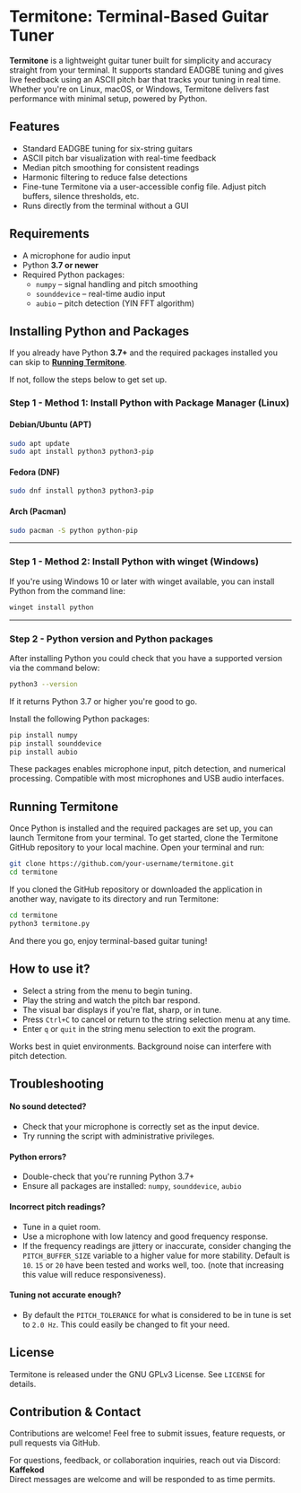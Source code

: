 # Termitone: Terminal-Based Guitar Tuner

**Termitone** is a lightweight guitar tuner built for simplicity and accuracy straight from your terminal. It supports standard EADGBE tuning and gives live feedback using an ASCII pitch bar that tracks your tuning in real time. Whether you're on Linux, macOS, or Windows, Termitone delivers fast performance with minimal setup, powered by Python.

## Features
- Standard EADGBE tuning for six-string guitars  
- ASCII pitch bar visualization with real-time feedback
- Median pitch smoothing for consistent readings  
- Harmonic filtering to reduce false detections  
- Fine-tune Termitone via a user-accessible config file. Adjust pitch buffers, silence thresholds, etc.
- Runs directly from the terminal without a GUI  

## Requirements
- A microphone for audio input
- Python **3.7 or newer**
- Required Python packages:
  - `numpy` – signal handling and pitch smoothing
  - `sounddevice` – real-time audio input
  - `aubio` – pitch detection (YIN FFT algorithm)

## Installing Python and Packages
If you already have Python **3.7+** and the required packages installed you can skip to [**Running Termitone**](#running-termitone).

If not, follow the steps below to get set up.

### Step 1 - Method 1: Install Python with Package Manager (Linux)

#### Debian/Ubuntu (APT)
```bash
sudo apt update
sudo apt install python3 python3-pip
```

#### Fedora (DNF)
```bash
sudo dnf install python3 python3-pip
```

#### Arch (Pacman)
```bash
sudo pacman -S python python-pip
```
---

### Step 1 - Method 2: Install Python with winget (Windows)

If you're using Windows 10 or later with winget available, you can install Python from the command line:

```bash
winget install python
```
---

### Step 2 - Python version and Python packages

After installing Python you could check that you have a supported version via the command below:
```bash
python3 --version
```
If it returns Python 3.7 or higher you're good to go.

Install the following Python packages:

```bash
pip install numpy
pip install sounddevice
pip install aubio
```
These packages enables microphone input, pitch detection, and numerical processing. Compatible with most microphones and USB audio interfaces.

## Running Termitone

Once Python is installed and the required packages are set up, you can launch Termitone from your terminal.
To get started, clone the Termitone GitHub repository to your local machine. Open your terminal and run:

```bash
git clone https://github.com/your-username/termitone.git
cd termitone
```

If you cloned the GitHub repository or downloaded the application in another way, navigate to its directory and run Termitone:
```bash
cd termitone
python3 termitone.py
```

And there you go, enjoy terminal-based guitar tuning!

## How to use it?

- Select a string from the menu to begin tuning.
- Play the string and watch the pitch bar respond.
- The visual bar displays if you're flat, sharp, or in tune.
- Press `Ctrl+C` to cancel or return to the string selection menu at any time.
- Enter `q` or `quit` in the string menu selection to exit the program.

Works best in quiet environments. Background noise can interfere with pitch detection.

## Troubleshooting
#### **No sound detected?**
  - Check that your microphone is correctly set as the input device.
  - Try running the script with administrative privileges.

#### **Python errors?**
  - Double-check that you're running Python 3.7+
  - Ensure all packages are installed: `numpy`, `sounddevice`, `aubio`

#### **Incorrect pitch readings?**
  - Tune in a quiet room.
  - Use a microphone with low latency and good frequency response.
  - If the frequency readings are jittery or inaccurate, consider changing the `PITCH_BUFFER_SIZE` variable to a higher value for more stability. Default is `10`. `15` or `20` have been tested and works well, too. (note that increasing this value will reduce responsiveness).

#### **Tuning not accurate enough?**
  - By default the `PITCH_TOLERANCE` for what is considered to be in tune is set to `2.0 Hz`. This could easily be changed to fit your need.

## License
Termitone is released under the GNU GPLv3 License. See `LICENSE` for details.

## Contribution & Contact

Contributions are welcome! Feel free to submit issues, feature requests, or pull requests via GitHub.

For questions, feedback, or collaboration inquiries, reach out via Discord: **Kaffekod**  
Direct messages are welcome and will be responded to as time permits.





